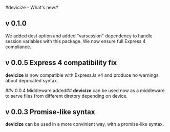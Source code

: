 #devicize - What's new#

## v 0.1.0  ##
We added dest option and added "varsession" dependency to handle session variables with this package. We now ensure full Express 4 compliance.

## v 0.0.5 Express 4 compatibility fix ##
**devicize** is now compatible with ExpressJs v4 and produce no warnings about depricated syntax.

##v 0.0.4 Middleware added##
**devicize** can be used now as a middleware to serve files from different diretory depending on device.

## v 0.0.3 Promise-like syntax
**devicize** can be used in a more convinient way, with a promise-like syntax.
